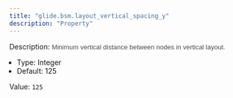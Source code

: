 ```yaml
---
title: "glide.bsm.layout_vertical_spacing_y"
description: "Property"
---
```


Description: <span style = 'font-family: Arial; font-size: 13px; color: #4a4a4a;'>Minimum vertical distance between nodes in vertical layout.<ul style='margin: 0px; padding-left:15px;'><li>Type: Integer</li><li>Default: 125</li></ul></span>

Value: `125`